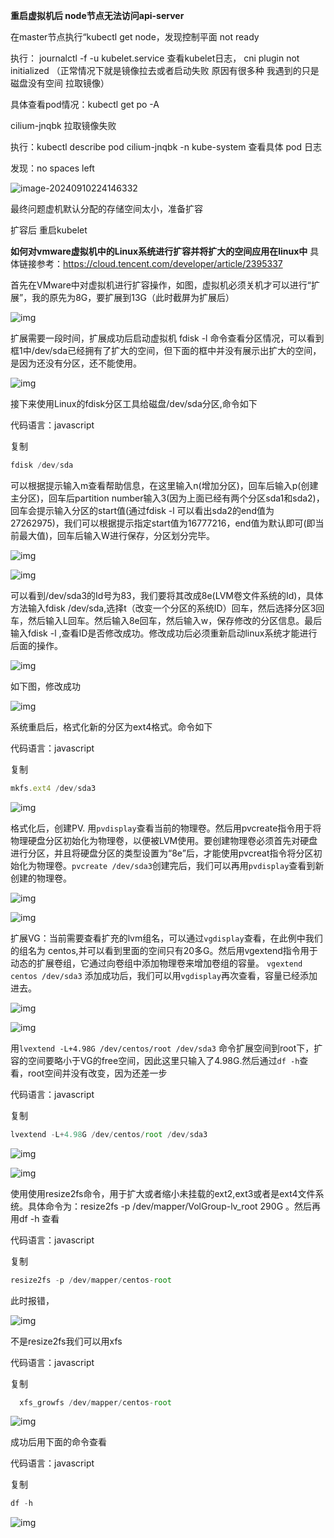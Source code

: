 **重启虚拟机后 node节点无法访问api-server**

在master节点执行“kubectl get node，发现控制平面 not ready

执行： journalctl -f -u kubelet.service 查看kubelet日志， cni plugin not initialized （正常情况下就是镜像拉去或者启动失败 原因有很多种 我遇到的只是磁盘没有空间 拉取镜像）

具体查看pod情况：kubectl get po -A

 cilium-jnqbk  拉取镜像失败

执行：kubectl describe pod cilium-jnqbk -n kube-system 查看具体 pod 日志

发现：no spaces left

![image-20240910224146332](C:\Users\ASUS\AppData\Roaming\Typora\typora-user-images\image-20240910224146332.png)

最终问题虚机默认分配的存储空间太小，准备扩容

扩容后 重启kubelet



**如何对vmware虚拟机中的Linux系统进行扩容并将扩大的空间应用在linux中**
具体链接参考：https://cloud.tencent.com/developer/article/2395337

首先在VMware中对虚拟机进行扩容操作，如图，虚拟机必须关机才可以进行“扩展”，我的原先为8G，要扩展到13G（此时截屏为扩展后） 



![img](https://developer.qcloudimg.com/http-save/yehe-5814261/0b470e256b0104ccf8686fb257ab2612.png)

 扩展需要一段时间，扩展成功后启动虚拟机 fdisk -l 命令查看分区情况，可以看到框1中/dev/sda已经拥有了扩大的空间，但下面的框中并没有展示出扩大的空间，是因为还没有分区，还不能使用。 

![img](https://developer.qcloudimg.com/http-save/yehe-5814261/08ecec50b1849a9d90284a22b690b8ae.png)

 接下来使用Linux的fdisk分区工具给磁盘/dev/sda分区,命令如下

代码语言：javascript

复制

```javascript
fdisk /dev/sda
```

可以根据提示输入m查看帮助信息，在这里输入n(增加分区)，回车后输入p(创建主分区)，回车后partition number输入3(因为上面已经有两个分区sda1和sda2)，回车会提示输入分区的start值(通过fdisk -l 可以看出sda2的end值为27262975)，我们可以根据提示指定start值为16777216，end值为默认即可(即当前最大值)，回车后输入W进行保存，分区划分完毕。 

![img](https://developer.qcloudimg.com/http-save/yehe-5814261/493f65f94803ac0d666e5891c1a0030b.png)

![img](https://developer.qcloudimg.com/http-save/yehe-5814261/fc840b7f043fe6be23229869cc44774a.png)

 可以看到/dev/sda3的Id号为83，我们要将其改成8e(LVM卷文件系统的Id)，具体方法输入fdisk /dev/sda,选择t（改变一个分区的系统ID）回车，然后选择分区3回车，然后输入L回车。然后输入8e回车，然后输入w，保存修改的分区信息。最后输入fdisk -l ,查看ID是否修改成功。修改成功后必须重新启动linux系统才能进行后面的操作。 

![img](https://developer.qcloudimg.com/http-save/yehe-5814261/373ed50fe1b2e0d5f03fec4ed5853299.png)

 如下图，修改成功 

![img](https://developer.qcloudimg.com/http-save/yehe-5814261/576abad16c0f799c7dcb36fc2395af5f.png)

 系统重启后，格式化新的分区为ext4格式。命令如下

代码语言：javascript

复制

```javascript
mkfs.ext4 /dev/sda3
```

![img](https://developer.qcloudimg.com/http-save/yehe-5814261/94a25e3a67d4190a8fe7f9ec9b735f85.png)

 格式化后，创建PV. 用`pvdisplay`查看当前的物理卷。然后用pvcreate指令用于将物理硬盘分区初始化为物理卷，以便被LVM使用。要创建物理卷必须首先对硬盘进行分区，并且将硬盘分区的类型设置为“8e”后，才能使用pvcreat指令将分区初始化为物理卷。`pvcreate /dev/sda3`创建完后，我们可以再用`pvdisplay`查看到新创建的物理卷。 

![img](https://developer.qcloudimg.com/http-save/yehe-5814261/84a0657f43b8278fe828e0ee19973613.png)

![img](https://developer.qcloudimg.com/http-save/yehe-5814261/45e37a171934c68914828853dcab199a.png)

 扩展VG：当前需要查看扩充的lvm组名，可以通过`vgdisplay`查看，在此例中我们的组名为 centos,并可以看到里面的空间只有20多G。然后用vgextend指令用于动态的扩展卷组，它通过向卷组中添加物理卷来增加卷组的容量。 `vgextend centos /dev/sda3` 添加成功后，我们可以用`vgdisplay`再次查看，容量已经添加进去。 

![img](https://developer.qcloudimg.com/http-save/yehe-5814261/606622f00233d0aad9d77523c5f8379a.png)

![img](https://developer.qcloudimg.com/http-save/yehe-5814261/ec203faeef6a6cda06c1475efdda1d23.png)

 用`lvextend -L+4.98G /dev/centos/root /dev/sda3` 命令扩展空间到root下，扩容的空间要略小于VG的free空间，因此这里只输入了4.98G.然后通过`df -h`查看，root空间并没有改变，因为还差一步

代码语言：javascript

复制

```javascript
lvextend -L+4.98G /dev/centos/root /dev/sda3
```

![img](https://developer.qcloudimg.com/http-save/yehe-5814261/b6dfdc72d1c9e2cb55ba2b09b920ed08.png)

![img](https://developer.qcloudimg.com/http-save/yehe-5814261/a705819550e6aefdf875aa5b9a377bd9.png)

 使用使用resize2fs命令，用于扩大或者缩小未挂载的ext2,ext3或者是ext4文件系统。具体命令为：resize2fs -p /dev/mapper/VolGroup-lv_root 290G 。然后再用df -h 查看

代码语言：javascript

复制

```javascript
resize2fs -p /dev/mapper/centos-root
```

此时报错， 

![img](https://developer.qcloudimg.com/http-save/yehe-5814261/74088415ca35ae45a47d78270aeb507d.png)

 不是resize2fs我们可以用xfs

代码语言：javascript

复制

```javascript
  xfs_growfs /dev/mapper/centos-root
```

![img](https://developer.qcloudimg.com/http-save/yehe-5814261/84fa5531e3ccd916880652aa2f594d9f.png)

 成功后用下面的命令查看

代码语言：javascript

复制

```javascript
df -h
```

![img](https://developer.qcloudimg.com/http-save/yehe-5814261/e658bbb4a0068e2634425108e380ec83.png)
